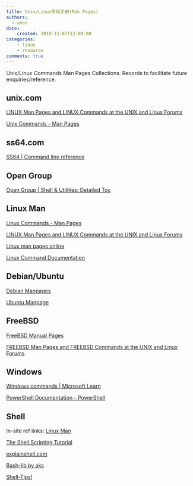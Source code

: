 ```yaml
---
title: Unix/Linux帮助手册(Man Pages)
authors:
  - xman
date:
    created: 2019-11-07T12:00:00
categories:
    - linux
    - resource
comments: true
---
```


Unix/Linux Commands Man Pages Collections.
Records to facilitate future enquiries/reference.

<!-- more -->

## unix.com

[LINUX Man Pages and LINUX Commands at the UNIX and Linux Forums](https://www.unix.com/)

[Unix Commands - Man Pages](https://www.unix.com/unix-commands.php)

## ss64.com

[SS64 | Command line reference](https://ss64.com/)

## Open Group

[Open Group | Shell & Utilities: Detailed Toc](https://pubs.opengroup.org/onlinepubs/9699919799/utilities/contents.html)

## Linux Man

[Linux Commands - Man Pages](https://www.unix.com/linux-commands.php)

[LINUX Man Pages and LINUX Commands at the UNIX and Linux Forums](https://www.unix.com/man-page-collection.php?os=linux)

[Linux man pages online](https://man7.org/linux/man-pages/index.html)

[Linux Command Documentation](https://linuxcommand.org/lc3_man_page_index.php)

## Debian/Ubuntu

[Debian Manpages](https://manpages.debian.org/)

[Ubuntu Manpage](https://manpages.ubuntu.com/)

## FreeBSD

[FreeBSD Manual Pages](https://man.freebsd.org/cgi/man.cgi)

[FREEBSD Man Pages and FREEBSD Commands at the UNIX and Linux Forums](https://www.unix.com/man-page-collection.php?os=freebsd)

## Windows

[Windows commands | Microsoft Learn](https://learn.microsoft.com/en-us/windows-server/administration/windows-commands/windows-commands)

[PowerShell Documentation - PowerShell](https://learn.microsoft.com/en-us/powershell/)

## Shell

In-site ref links: [Linux Man](./linux-man.md)

[The Shell Scripting Tutorial](https://www.shellscript.sh/)

[explainshell.com](https://explainshell.com/)

[Bash-lib by aks](https://aks.github.io/bash-lib/)

[Shell-Tips!](https://www.shell-tips.com/#gsc.tab=0)
